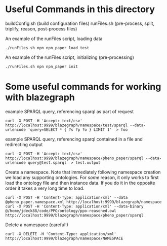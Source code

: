# Useful Commands in this directory
buildConfig.sh (build configuration files)
runFiles.sh (pre-process, split, triplify, reason, post-process files)

An example of the runFiles script, loading data
```
./runFiles.sh npn npn_paper load test
```

An example of the runFiles script, initializing (pre-processing)
```
./runFiles.sh npn npn_paper init
```

# Some useful commands for working with blazegraph

example SPARQL query, referencing sparql as part of request
```
curl -X POST -H 'Accept: text/csv' http://localhost:9999/blazegraph/namespace/test/sparql --data-urlencode 'query=SELECT * { ?s ?p ?o } LIMIT 1'  > foo
```

example SPARQL query, referencing sparql contained in a file and redirecting output
```
curl -X POST -H 'Accept: text/csv' http://localhost:9999/blazegraph/namespace/pheno_paper/sparql --data-urlencode query@test.sparql  > test.output
```

Create a namespace. Note that immediately following namespace creation we load any supporting ontologies.
For *some* reason, it only works to first load the ontology file and then instance data.  If you do it in the
opposite order it takes a very long time to load.
```
curl -X POST -H 'Content-Type: application/xml' --data @pheno_paper.namespace.xml http://localhost:9999/blazegraph/namespace
curl -X POST -H 'Content-Type: application/xml' --data-binary @/home/jdeck88/code/PPO/ontology/ppo-reasoned.owl http://localhost:9999/blazegraph/namespace/pheno_paper/sparql
```

Delete a namespace (careful!)
```
curl -X DELETE -H 'Content-Type: application/xml' http://localhost:9999/blazegraph/namespace/NAMESPACE
```
